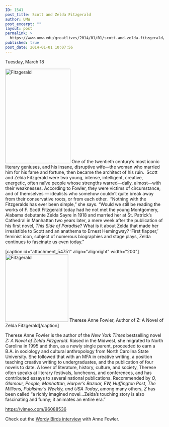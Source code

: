 ```yaml
---
ID: 1541
post_title: Scott and Zelda Fitzgerald
author: UMW
post_excerpt: ""
layout: post
permalink: >
  https://www.umw.edu/greatlives/2014/01/01/scott-and-zelda-fitzgerald/
published: true
post_date: 2014-01-01 10:07:56
---
```

Tuesday, March 18

<a href="http://umwwebmaster.wpengine.com/greatlives/wp-content/uploads/sites/8/2014/01/Fitzgerald.png"><img class=" size-medium wp-image-59597 alignleft" src="http://umwwebmaster.wpengine.com/greatlives/wp-content/uploads/sites/8/2014/01/Fitzgerald-207x300.png" alt="Fitzgerald" width="207" height="300" /></a> One of the twentieth century’s most iconic literary geniuses, and his insane, disruptive wife—the woman who married him for his fame and fortune, then became the architect of his ruin.  Scott and Zelda Fitzgerald were two young, intense, intelligent, creative, energetic, often naïve people whose strengths warred—daily, almost—with their weaknesses. According to Fowler, they were victims of circumstance, and of themselves — idealists who somehow couldn’t quite break away from their conservative roots, or from each other.  “Nothing with the Fitzgeralds has ever been simple,” she says. “Would we still be reading the works of F. Scott Fitzgerald today had he not met the young Montgomery, Alabama debutante Zelda Sayre in 1918 and married her at St. Patrick’s Cathedral in Manhattan two years later, a mere week after the publication of his first novel, <i>This Side of Paradise</i>? What is it about Zelda that made her irresistible to Scott and an anathema to Ernest Hemingway? ‘First flapper,’ feminist icon, subject of numerous biographies and stage plays, Zelda continues to fascinate us even today.”

[caption id="attachment_54751" align="alignright" width="200"]<a href="http://umwwebmaster.wpengine.com/greatlives/wp-content/uploads/sites/8/2013/10/Fitzgerald1.png"><img class="wp-image-54751 size-full" src="http://umwwebmaster.wpengine.com/greatlives/wp-content/uploads/sites/8/2013/10/Fitzgerald1.png" alt="Fitzgerald" width="200" height="215" /></a> Therese Anne Fowler, Author of Z: A Novel of Zelda Fitzgerald[/caption]

Therese Anne Fowler is the author of the <i>New York Times</i> bestselling novel <i>Z: A Novel of Zelda Fitzgerald</i>. Raised in the Midwest, she migrated to North Carolina in 1995 and then, as a newly single parent, proceeded to earn a B.A. in sociology and cultural anthropology from North Carolina State University. She followed that with an MFA in creative writing, a position teaching creative writing to undergraduates, and the publication of four novels to date. A lover of literature, history, culture, and society, Therese often speaks at literary festivals, luncheons, and conferences, and has contributed essays to several national publications. Recommended by <i>O, Glamour, People, Manhattan, Harper’s Bazaar, EW, Huffington Post, The Millions, Publisher’s Weekly, and USA Today</i>, among many others, <i>Z</i> has been called “a richly imagined novel…Zelda’s touching story is also fascinating and funny; it animates an entire era.”

https://vimeo.com/96088536

Check out the <a title="Z: A Novel of Zelda Fitzgerald" href="http://wordybirds.org/2014/03/21/therese-anne-fowler/">Wordy Birds interview</a> with Anne Fowler.